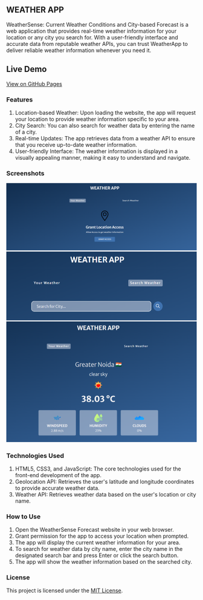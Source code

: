 ## WEATHER APP
WeatherSense: Current Weather Conditions and City-based Forecast is a web application that provides real-time weather information for your location or any city you search for. With a user-friendly interface and accurate data from reputable weather APIs, you can trust WeatherApp to deliver reliable weather information whenever you need it. 

## Live Demo
[View on GitHub Pages](https://virendrapratapsinghyadav.github.io/WEATHER-APP/)

### Features

1. Location-based Weather: Upon loading the website, the app will request your location to provide weather information specific to your area.
2. City Search: You can also search for weather data by entering the name of a city.
3. Real-time Updates: The app retrieves data from a weather API to ensure that you receive up-to-date weather information.
4. User-friendly Interface: The weather information is displayed in a visually appealing manner, making it easy to understand and navigate.

### Screenshots
![Access](screenshots/location-access.png)
![Search](screenshots/search.png)
![Final weather](screenshots/weather.png)
   

### Technologies Used

1. HTML5, CSS3, and JavaScript: The core technologies used for the front-end development of the app.
2. Geolocation API: Retrieves the user's latitude and longitude coordinates to provide accurate weather data.
3. Weather API: Retrieves weather data based on the user's location or city name.

### How to Use

1. Open the WeatherSense Forecast website in your web browser.
2. Grant permission for the app to access your location when prompted.
3. The app will display the current weather information for your area.
4. To search for weather data by city name, enter the city name in the designated search bar and press Enter or click the search button.
5. The app will show the weather information based on the searched city.

### License

This project is licensed under the [MIT License](https://opensource.org/licenses/MIT).


